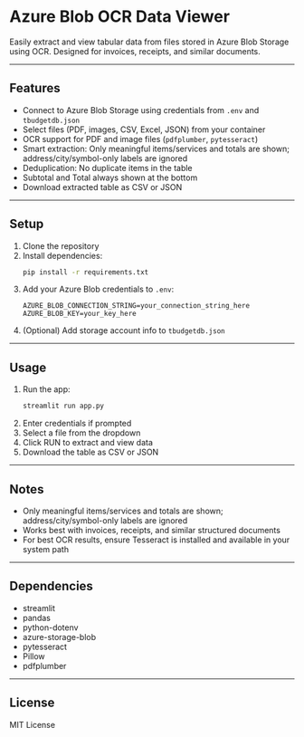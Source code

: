 

# Azure Blob OCR Data Viewer

Easily extract and view tabular data from files stored in Azure Blob Storage using OCR. Designed for invoices, receipts, and similar documents.

---

## Features

- Connect to Azure Blob Storage using credentials from `.env` and `tbudgetdb.json`
- Select files (PDF, images, CSV, Excel, JSON) from your container
- OCR support for PDF and image files (`pdfplumber`, `pytesseract`)
- Smart extraction: Only meaningful items/services and totals are shown; address/city/symbol-only labels are ignored
- Deduplication: No duplicate items in the table
- Subtotal and Total always shown at the bottom
- Download extracted table as CSV or JSON

---

## Setup

1. Clone the repository
2. Install dependencies:
   ```sh
   pip install -r requirements.txt
   ```
3. Add your Azure Blob credentials to `.env`:
   ```env
   AZURE_BLOB_CONNECTION_STRING=your_connection_string_here
   AZURE_BLOB_KEY=your_key_here
   ```
4. (Optional) Add storage account info to `tbudgetdb.json`

---

## Usage

1. Run the app:
   ```sh
   streamlit run app.py
   ```
2. Enter credentials if prompted
3. Select a file from the dropdown
4. Click RUN to extract and view data
5. Download the table as CSV or JSON

---

## Notes

- Only meaningful items/services and totals are shown; address/city/symbol-only labels are ignored
- Works best with invoices, receipts, and similar structured documents
- For best OCR results, ensure Tesseract is installed and available in your system path

---

## Dependencies

- streamlit
- pandas
- python-dotenv
- azure-storage-blob
- pytesseract
- Pillow
- pdfplumber

---

## License

MIT License
